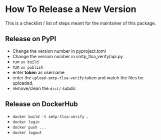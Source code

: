 # How To Release a New Version 

This is a checklist / list of steps meant for the maintainer of this package.

## Release on PyPI

- Change the version number in pyproject.toml
- Change the version number in smtp_tlsa_verify/api.py
- run `uv build`
- run `uv publish`
- enter __token__ as username
- enter the `upload-smtp-tlsa-verify` token and watch the files be uploaded.
- remove/clean the `dist/` subdir.

## Release on DockerHub

- `docker build -t smtp-tlsa-verify .`
- `docker login`
- `docker push ...`
- `docker logout`
